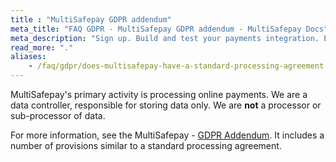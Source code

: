 ```yaml
---
title : "MultiSafepay GDPR addendum"
meta_title: "FAQ GDPR - MultiSafepay GDPR addendum - MultiSafepay Docs"
meta_description: "Sign up. Build and test your payments integration. Explore our products and services. Use our API Reference, SDKs, and wrappers. Get support."
read_more: "."
aliases:
    - /faq/gdpr/does-multisafepay-have-a-standard-processing-agreement
---
```


MultiSafepay's primary activity is processing online payments. We are a data controller, responsible for storing data only. We are **not** a processor or sub-processor of data. 

For more information, see the MultiSafepay - [GDPR Addendum](https://www.multisafepay.com/downloads/Addendum_GDPR_2018.pdf). It includes a number of provisions similar to a standard processing agreement.
